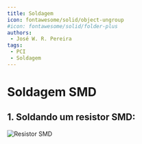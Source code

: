 ```yaml
---
title: Soldagem
icon: fontawesome/solid/object-ungroup
#icon: fontawesome/solid/folder-plus
authors:
 - José W. R. Pereira
tags:
 - PCI
 - Soldagem
---
```




# Soldagem SMD

## 1. Soldando um resistor SMD: 

![Resistor SMD](./soldagem/1-resistor_1.gif)

